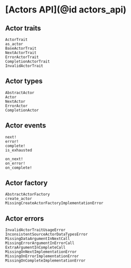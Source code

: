 # [Actors API](@id actors_api)

## Actor traits


```@docs
ActorTrait
as_actor
BaseActorTrait
NextActorTrait
ErrorActorTrait
CompletionActorTrait
InvalidActorTrait
```

## Actor types

```@docs
AbstractActor
Actor
NextActor
ErrorActor
CompletionActor
```

## Actor events

```@docs
next!
error!
complete!
is_exhausted
```

```@docs
on_next!
on_error!
on_complete!
```

## Actor factory

```@docs
AbstractActorFactory
create_actor
MissingCreateActorFactoryImplementationError
```

## Actor errors

```@docs
InvalidActorTraitUsageError
InconsistentSourceActorDataTypesError
MissingDataArgumentInNextCall
MissingErrorArgumentInErrorCall
ExtraArgumentInCompleteCall
MissingOnNextImplementationError
MissingOnErrorImplementationError
MissingOnCompleteImplementationError
```
